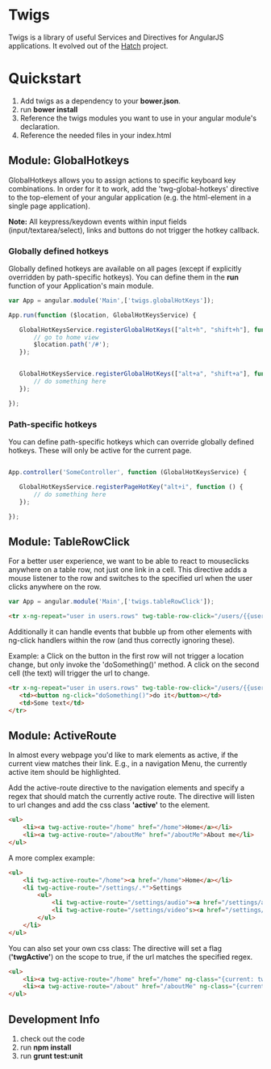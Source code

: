 
# Twigs

Twigs is a library of useful Services and Directives for AngularJS applications. It evolved out of the [Hatch](https://bitbucket.org/hatchteam/hatch) project.

# Quickstart

1. Add twigs as a dependency to your **bower.json**.
2. run **bower install**
3. Reference the twigs modules you want to use in your angular module's declaration.
4. Reference the needed files in your index.html

## Module: GlobalHotkeys

GlobalHotkeys allows you to assign actions to specific keyboard key combinations.
In order for it to work, add the 'twg-global-hotkeys' directive to the top-element of your angular application (e.g. the html-element in a single page application).

**Note:** All keypress/keydown events within input fields (input/textarea/select), links and buttons do not trigger the hotkey callback.

### Globally defined hotkeys
Globally defined hotkeys are available on all pages (except if explicitly overridden by path-specific hotkeys). You can define them in the **run** function of your Application's main module.

 ```javascript
var App = angular.module('Main',['twigs.globalHotKeys']);

App.run(function ($location, GlobalHotKeysService) {

    GlobalHotKeysService.registerGlobalHotKeys(["alt+h", "shift+h"], function () {
        // go to home view
        $location.path('/#');
    });


    GlobalHotKeysService.registerGlobalHotKeys(["alt+a", "shift+a"], function () {
        // do something here
    });

});
  ```


### Path-specific hotkeys
You can define path-specific hotkeys which can override globally defined hotkeys. These will only be active for the current page.

 ```javascript

App.controller('SomeController', function (GlobalHotKeysService) {

    GlobalHotKeysService.registerPageHotKey("alt+i", function () {
        // do something here
    });

});

 ```


## Module: TableRowClick

For a better user experience, we want to be able to react to mouseclicks anywhere on a table row, not just one link in a cell.
This directive adds a mouse listener to the row and switches to the specified url when the user clicks anywhere on the row.

 ```javascript
var App = angular.module('Main',['twigs.tableRowClick']);
 ```

 ```html
<tr x-ng-repeat="user in users.rows" twg-table-row-click="/users/{{user.id}}" >  ....</tr>
 ```

Additionally it can handle events that bubble up from other elements with ng-click handlers within the row (and thus correctly ignoring these).

Example: a Click on the button in the first row will not trigger a location change, but only invoke the 'doSomething()' method. A click on the second cell (the text) will trigger the url to change.

 ```html
<tr x-ng-repeat="user in users.rows" twg-table-row-click="/users/{{user.id}}" >
    <td><button ng-click="doSomething()">do it</button></td>
    <td>Some text</td>
</tr>
 ```


## Module: ActiveRoute

In almost every webpage you'd like to mark elements as active, if the current view matches their link. E.g., in a navigation Menu,
the currently active item should be highlighted.


Add the active-route directive to the navigation elements and specify a regex that should match the currently active route.
The directive will listen to url changes and add the css class **'active'** to the element.

```html
<ul>
    <li><a twg-active-route="/home" href="/home">Home</a></li>
    <li><a twg-active-route="/aboutMe" href="/aboutMe">About me</li>
</ul>
```

A more complex example:

```html
<ul>
    <li twg-active-route="/home"><a href="/home">Home</a></li>
    <li twg-active-route="/settings/.*">Settings
        <ul>
            <li twg-active-route="/settings/audio"><a href="/settings/audio">Audio Settings</li>
            <li twg-active-route="/settings/video"s><a href="/settings/video">Video Settings</li>
        </ul>
    </li>
</ul>
```

You can also set your own css class: The directive will set a flag (**'twgActive'**) on the scope to true, if the url matches the specified
regex.

```html
<ul>
    <li><a twg-active-route="/home" href="/home" ng-class="{current: twgActive}" >Home</a></li>
    <li><a twg-active-route="/about" href="/aboutMe" ng-class="{current: twgActive}" >About me</li>
</ul>
```

## Development Info

 1. check out the code
 2. run **npm install**
 3. run **grunt test:unit**